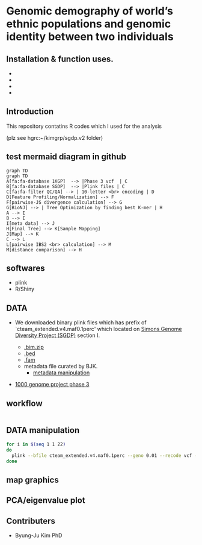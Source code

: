 Genomic demography of world’s ethnic populations and genomic identity between two individuals
====================================================================================

## Installation & function uses.

*
* 
* 
* 

## Introduction 

This repository contatins R codes which I used for the analysis

(plz see hgrc:~/kimgrp/sgdp.v2 folder)

## test mermaid diagram in github

```mermaid
graph TD
graph TD
A[fa:fa-database 1KGP]  --> |Phase 3 vcf  | C
B[fa:fa-database SGDP]  --> |Plink files | C
C[fa:fa-filter QC/QA] --> | 10-letter <br> encoding | D 
D[Feature Profiling/Normalization] --> F 
F[pairwise-JS divergence calculation] --> G
G[BioNJ] --> | Tree Optimization by finding best K-mer | H
A --> I
B --> I
I[meta data] --> J
H[Final Tree] --> K[Sample Mapping]
J[Map] --> K
C --> L 
L[pairwise IBS2 <br> calculation] --> M
M[distance comparison] --> H
 ```
## softwares

* plink
* R/Shiny

## DATA

* We downloaded binary plink files which has prefix of `cteam_extended.v4.maf0.1perc' which located on [Simons Genome Diversity Project (SGDP)](https://reichdata.hms.harvard.edu/pub/datasets/sgdp/) section I.
 
    * [.bim.zip](https://sharehost.hms.harvard.edu/genetics/reich_lab/sgdp/variant_set/cteam_extended.v4.maf0.1perc.bim.zip)
    * [.bed](https://sharehost.hms.harvard.edu/genetics/reich_lab/sgdp/variant_set/cteam_extended.v4.maf0.1perc.bed)
    * [.fam](https://sharehost.hms.harvard.edu/genetics/reich_lab/sgdp/variant_set/cteam_extended.v4.maf0.1perc.fam)
    * metadata file curated by BJK.
      * [metadata manipulation]()

* [1000 genome project phase 3]()

## workflow

```bash


```


## DATA manipulation

```bash
for i in $(seq 1 1 22)
do
  plink --bfile cteam_extended.v4.maf0.1perc --geno 0.01 --recode vcf --chr $i --out <outfile1>
done
```
## map graphics


## PCA/eigenvalue plot


##


## Contributers

* Byung-Ju Kim PhD

